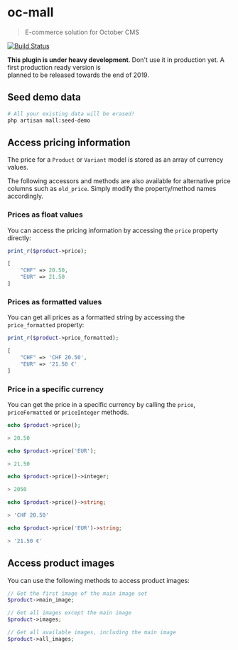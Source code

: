 # oc-mall
> E-commerce solution for October CMS 

[![Build Status](https://travis-ci.org/OFFLINE-GmbH/oc-mall-plugin.svg?branch=develop)](https://travis-ci.org/OFFLINE-GmbH/oc-mall-plugin)

**This plugin is under heavy development**. Don't use it in production yet. A first production ready version is  
planned to be released towards the end of 2019.


## Seed demo data

```bash
# All your existing data will be erased!
php artisan mall:seed-demo
```

## Access pricing information

The price for a `Product` or `Variant` model is stored as an array of currency values.

The following accessors and 
methods are also available for alternative price columns such as `old_price`. Simply modify the property/method names
 accordingly.

### Prices as float values

You can access the pricing information by accessing the `price` property directly:

```php
print_r($product->price);

[
    "CHF" => 20.50,
    "EUR" => 21.50
]
``` 

### Prices as formatted values 

You can get all prices as a formatted string by accessing the `price_formatted` property:

```php
print_r($product->price_formatted);

[
    "CHF" => 'CHF 20.50',
    "EUR" => '21.50 €'
]
``` 

### Price in a specific currency 

You can get the price in a specific currency by calling the `price`, `priceFormatted` or 
`priceInteger` methods.

```php
echo $product->price();

> 20.50

echo $product->price('EUR');

> 21.50

echo $product->price()->integer;

> 2050

echo $product->price()->string;

> 'CHF 20.50'

echo $product->price('EUR')->string;

> '21.50 €'
``` 

## Access product images

You can use the following methods to access product images:

```php
// Get the first image of the main image set
$product->main_image;

// Get all images except the main image
$product->images;

// Get all available images, including the main image
$product->all_images;
```